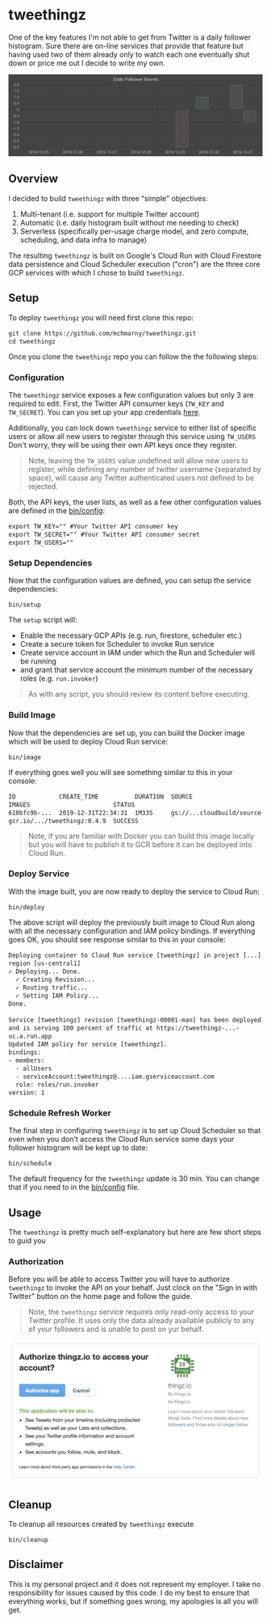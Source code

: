 # tweethingz

One of the key features I'm not able to get from Twitter is a daily follower histogram. Sure there are on-line services that provide that feature but having used two of them already only to watch each one eventually shut down or price me out I decide to write my own.

![](doc/dashboard-histogram.png)

## Overview

I decided to build `tweethingz` with three "simple" objectives:

1. Multi-tenant (i.e. support for multiple Twitter account)
2. Automatic (i.e. daily histogram built without me needing to check)
3. Serverless (specifically per-usage charge model, and zero compute, scheduling, and data infra to manage)

The resulting `tweethingz` is built on Google's Cloud Run with Cloud Firestore data persistence and Cloud Scheduler execution ("cron") are the three core GCP services with which I chose to build `tweethingz`.

## Setup

To deploy `tweethingz` you will need first clone this repo:

```shell
git clone https://github.com/mchmarny/tweethingz.git
cd tweethingz
```

Once you clone the `tweethingz` repo you can follow the the following steps:

### Configuration

The `tweethingz` service exposes a few configuration values but only 3 are required to edit. First, the Twitter API consumer keys (`TW_KEY` and `TW_SECRET`). You can you set up your app credentials [here](https://developer.twitter.com/en/apps/create).

Additionally, you can lock down `tweethingz` service to either list of specific users or allow all new users to register through this service using `TW_USERS`  Don't worry, they will be using their own API keys once they register.

> Note, leaving the `TW_USERS` value undefined will allow new users to register, while defining any number of twitter username (separated by space), will cause any Twitter authenticated users not defined to be rejected.

Both, the API keys, the user lists,  as well as a few other configuration values are defined in the [bin/config](bin/config):

```shell
export TW_KEY="" #Your Twitter API consumer key
export TW_SECRET="" #Your Twitter API consumer secret
export TW_USERS=""
```

### Setup Dependencies

Now that the configuration values are defined, you can setup the service dependencies:

```shell
bin/setup
```

The `setup` script will:

* Enable the necessary GCP APIs (e.g. run, firestore, scheduler etc.)
* Create a secure token for Scheduler to invoke Run service
* Create service account in IAM under which the Run and Scheduler will be running
* and grant that service account the minimum number of the necessary roles (e.g. `run.invoker`)

> As with any script, you should review its content before executing.

### Build Image

Now that the dependencies are set up, you can build the Docker image which will be used to deploy Cloud Run service:

```shell
bin/image
```

If everything goes well you will see something similar to this in your console:

```shell
ID            CREATE_TIME          DURATION  SOURCE                      IMAGES                       STATUS
610bfc9b-...  2019-12-31T22:34:31  1M33S     gs://...cloudbuild/source   gcr.io/.../tweethingz:0.4.9  SUCCESS
```

> Note, if you are familiar with Docker you can build this image locally but you will have to publish it to GCR before it can be deployed into Cloud Run.

### Deploy Service

With the image built, you are now ready to deploy the service to Cloud Run:

```shell
bin/deploy
```

The above script will deploy the previously built image to Cloud Run along with all the necessary configuration and IAM policy bindings. If everything goes OK, you should see response similar to this in your console:

```shell
Deploying container to Cloud Run service [tweethingz] in project [...] region [us-central1]
✓ Deploying... Done.
  ✓ Creating Revision...
  ✓ Routing traffic...
  ✓ Setting IAM Policy...
Done.

Service [tweethingz] revision [tweethingz-00001-man] has been deployed and is serving 100 percent of traffic at https://tweethingz-...-uc.a.run.app
Updated IAM policy for service [tweethingz].
bindings:
- members:
  - allUsers
  - serviceAccount:tweethingz@....iam.gserviceaccount.com
  role: roles/run.invoker
version: 1
```

### Schedule Refresh Worker

The final step in configuring `tweethingz` is to set up Cloud Scheduler so that even when you don't access the Cloud Run service some days your follower histogram will be kept up to date:

```shell
bin/schedule
```

The default frequency for the `tweethingz` update is 30 min. You can change that if you need to in the [bin/config](bin/config) file.

## Usage

The `tweethingz` is pretty much self-explanatory but here are few short steps to guid you

### Authorization

Before you will be able to access Twitter you will have to authorize `tweethingz` to invoke the API on your behalf. Just clock on the "Sign in with Twitter" button on the home page and follow the guide.

> Note, the `tweethingz` service requires only read-only access to your Twitter profile. It uses only the data already available publicly to any of your followers and is unable to post on yur behalf.

![](doc/twitter-auth.png)

## Cleanup

To cleanup all resources created by `tweethingz` execute

```shell
bin/cleanup
```

## Disclaimer

This is my personal project and it does not represent my employer. I take no responsibility for issues caused by this code. I do my best to ensure that everything works, but if something goes wrong, my apologies is all you will get.


